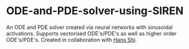 # ODE-and-PDE-solver-using-SIREN
An ODE and PDE solver created via neural networks with sinusoidal activations. Supports vectorised ODE's/PDE's as well as higher order ODE's/PDE's. Created in collaboration with [Hans Shi](https://github.com/hanss314).
